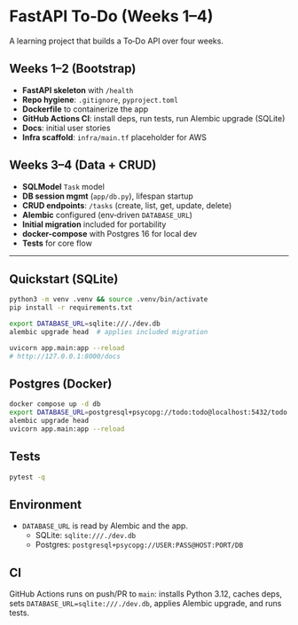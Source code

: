 # FastAPI To‑Do (Weeks 1–4)

A learning project that builds a To‑Do API over four weeks.

## Weeks 1–2 (Bootstrap)
- **FastAPI skeleton** with `/health`
- **Repo hygiene**: `.gitignore`, `pyproject.toml`
- **Dockerfile** to containerize the app
- **GitHub Actions CI**: install deps, run tests, run Alembic upgrade (SQLite)
- **Docs**: initial user stories
- **Infra scaffold**: `infra/main.tf` placeholder for AWS

## Weeks 3–4 (Data + CRUD)
- **SQLModel** `Task` model
- **DB session mgmt** (`app/db.py`), lifespan startup
- **CRUD endpoints**: `/tasks` (create, list, get, update, delete)
- **Alembic** configured (env‑driven `DATABASE_URL`)
- **Initial migration** included for portability
- **docker-compose** with Postgres 16 for local dev
- **Tests** for core flow

---

## Quickstart (SQLite)

```bash
python3 -m venv .venv && source .venv/bin/activate
pip install -r requirements.txt

export DATABASE_URL=sqlite:///./dev.db
alembic upgrade head  # applies included migration

uvicorn app.main:app --reload
# http://127.0.0.1:8000/docs
```

## Postgres (Docker)

```bash
docker compose up -d db
export DATABASE_URL=postgresql+psycopg://todo:todo@localhost:5432/todo
alembic upgrade head
uvicorn app.main:app --reload
```

## Tests

```bash
pytest -q
```

## Environment
- `DATABASE_URL` is read by Alembic and the app.
  - SQLite: `sqlite:///./dev.db`
  - Postgres: `postgresql+psycopg://USER:PASS@HOST:PORT/DB`

## CI
GitHub Actions runs on push/PR to `main`: installs Python 3.12, caches deps,
sets `DATABASE_URL=sqlite:///./dev.db`, applies Alembic upgrade, and runs tests.
